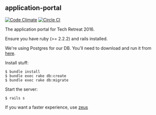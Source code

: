 ## application-portal

[![Code Climate](https://codeclimate.com/github/TechRetreat/application-portal/badges/gpa.svg)](https://codeclimate.com/github/TechRetreat/application-portal)
[![Circle CI](https://circleci.com/gh/TechRetreat/application-portal.svg?style=svg)](https://circleci.com/gh/TechRetreat/application-portal)

The application portal for Tech Retreat 2016. 

Ensure you have ruby (>= 2.2.2) and rails installed.

We're using Postgres for our DB. You'll need to download and run it from [here](http://postgresapp.com/). 

Install stuff:

```
$ bundle install
$ bundle exec rake db:create
$ bundle exec rake db:migrate
```

Start the server:
```
$ rails s
```

If you want a faster experience, use [zeus](https://github.com/burke/zeus)
